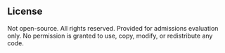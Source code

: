 ## License
Not open-source. All rights reserved. Provided for admissions evaluation only.
No permission is granted to use, copy, modify, or redistribute any code.
